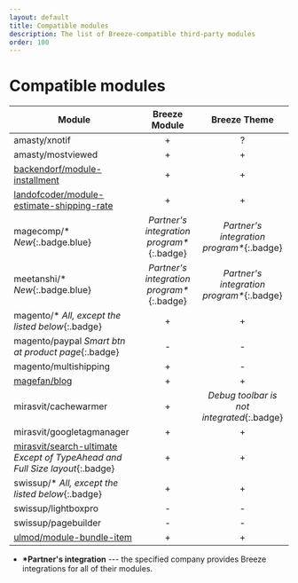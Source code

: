 ```yaml
---
layout: default
title: Compatible modules
description: The list of Breeze-compatible third-party modules
order: 100
---
```


# Compatible modules

Module                                              | Breeze Module     | Breeze Theme
----------------------------------------------------|:-----------------:|:------------:
amasty/xnotif                                       | +                 | ?
amasty/mostviewed                                   | +                 | +
[backendorf/module-installment](https://github.com/breezefront/module-breeze-backendorf-installment) | + | +
[landofcoder/module-estimate-shipping-rate](https://github.com/breezefront/module-breeze-landofcoder-estimate-shipping-rate) | + | +
magecomp/\* *New*{:.badge.blue}                     | *Partner's integration program\**{:.badge} | *Partner's integration program\**{:.badge}
meetanshi/\* *New*{:.badge.blue}                    | *Partner's integration program\**{:.badge} | *Partner's integration program\**{:.badge}
magento/\* *All, except the listed below*{:.badge}  | +                 | +
magento/paypal *Smart btn at product page*{:.badge} | -                 | -
magento/multishipping                               | +                 | -
[magefan/blog](https://github.com/breezefront/module-breeze-magefan-blog) | +                 | +
mirasvit/cachewarmer                                | +                 | *Debug toolbar is not integrated*{:.badge}
mirasvit/googletagmanager                           | +                 | +
[mirasvit/search-ultimate](https://github.com/breezefront/module-breeze-mirasvit-search-ultimate) *Except of TypeAhead and Full Size layout*{:.badge} | + | +
swissup/\* *All, except the listed below*{:.badge}  | +                 | +
swissup/lightboxpro                                 | -                 | -
swissup/pagebuilder                                 | -                 | -
[ulmod/module-bundle-item](https://github.com/breezefront/module-breeze-ulmod-bundle-item) | + | +

 -  **\*Partner's integration** --- the specified company provides Breeze integrations for all of their modules.
